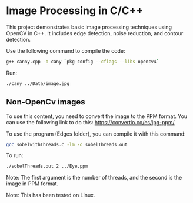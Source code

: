 # Image Processing in C/C++

This project demonstrates basic image processing techniques using OpenCV in C++. It includes edge detection, noise reduction, and contour detection.

Use the following command to compile the code:

```bash
g++ canny.cpp -o cany `pkg-config --cflags --libs opencv4`
```
Run:

```bash
./cany ../Data/image.jpg
```

## Non-OpenCv images

To use this content, you need to convert the image to the PPM format. You can use the following link to do this: https://convertio.co/es/jpg-ppm/

To use the program (Edges folder), you can compile it with this command:

```bash
gcc sobelwithThreads.c -lm -o sobelThreads.out
```

To run:

```bash
./sobelThreads.out 2 ../Eye.ppm
```
Note: The first argument is the number of threads, and the second is the image in PPM format.

Note: This has been tested on Linux.
